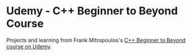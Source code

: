# Udemy - C++ Beginner to Beyond Course

Projects and learning from Frank Mitropoulos's [C++ Beginner to Beyond course on Udemy](https://www.udemy.com/course/beginning-c-plus-plus-programming/).